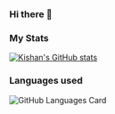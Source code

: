 ### Hi there 👋

### My Stats

[![Kishan's GitHub stats](https://github-readme-stats.vercel.app/api?username=kishan254&theme=radical&show_icons=true)](https://github.com/kishan254/kishan254)


### Languages used

![GitHub Languages Card](https://github-readme-stats.vercel.app/api/top-langs/?username=kishan254&theme=radical&show_icons=true)

<!--
**kishan254/kishan254** is a ✨ _special_ ✨ repository because its `README.md` (this file) appears on your GitHub profile.

Here are some ideas to get you started:

- 🔭 I’m currently working on ...
- 🌱 I’m currently learning ...
- 👯 I’m looking to collaborate on ...
- 🤔 I’m looking for help with ...
- 💬 Ask me about ...
- 📫 How to reach me: ...
- 😄 Pronouns: ...
- ⚡ Fun fact: ...
-->
